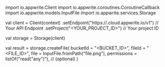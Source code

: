 import io.appwrite.Client
import io.appwrite.coroutines.CoroutineCallback
import io.appwrite.models.InputFile
import io.appwrite.services.Storage

val client = Client(context)
    .setEndpoint("https://<REGION>.cloud.appwrite.io/v1") // Your API Endpoint
    .setProject("<YOUR_PROJECT_ID>") // Your project ID

val storage = Storage(client)

val result = storage.createFile(
    bucketId = "<BUCKET_ID>", 
    fileId = "<FILE_ID>", 
    file = InputFile.fromPath("file.png"), 
    permissions = listOf("read("any")"), // (optional)
)